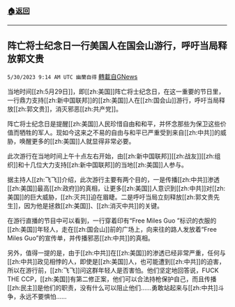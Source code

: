 ###  [:house:返回](README.md)
---


## 阵亡将士纪念日一行美国人在国会山游行，呼吁当局释放郭文贵
`5/30/2023 9:14 AM UTC 幽蘭自得` [轉載自GNews](https://gnews.org/articles/1342033)

         

当地时间[[zh:5月29日]]，即[[zh:美国]]阵亡将士纪念日，在这一重要的节日里，一行鼎力支持[[zh:新中国联邦]]的[[zh:美国]]人在[[zh:国会山]]游行，呼吁当局释放[[zh:郭文贵]]，消灭邪恶[[zh:共产党]]。

阵亡将士纪念日是提醒[[zh:美国]]人民珍惜自由和和平，并怀念那些为保卫这些价值而牺牲的军人。现如今这来之不易的自由与和平已严重受到来自[[zh:中共]]的威胁，唤醒更多的[[zh:美国]]人就显得非常必要。

此次游行在当地时间上午十点左右开始，由[[zh:新中国联邦]][[zh:战友]][[zh:组织]]和十几位大力支持[[zh:新中国联邦]]的当地[[zh:美国]]人参与。

据主持人[[zh:飞飞]]介绍，此次游行主要有两个目的，一是传播[[zh:中共]]渗透[[zh:美国]]最高[[zh:政府]]的真相，让更多[[zh:美国]]人意识到[[zh:中共]]对[[zh:美国]]的巨大威胁，[[zh:灭共]]迫在眉睫。二是呼吁当局立刻释放[[zh:郭文贵先生]]，因为他是拯救[[zh:美国]]、[[zh:消灭中共]]的关键。

在游行直播的节目中可以看到，一行穿着印有“Free Miles Guo ”标识的衣服的[[zh:美国]]年轻人，走在[[zh:国会山]]前的广场上，向来往的路人发放着“Free Miles Guo”的宣传单，并传播邪恶[[zh:中共]]的真相。

另外，值得一提的是，由于[[zh:中共]]在[[zh:美国]]的渗透已经非常严重，任何与[[zh:中共]]政见相悖的人，即使是[[zh:美国]]人，也可能遭到[[zh:中共]]的迫害，所以在游行前，[[zh:飞飞]]问这群年轻人是否害怕。他们坚定地回答说，FUCK THE CCP，[[zh:美国]]有第二修正案，他们可以合法持枪保护自己，而且传播[[zh:民主]]是他们的职责，没有什么可以阻止他们……勇敢站起来与[[zh:中共]]斗争，永远不要惧怕……


